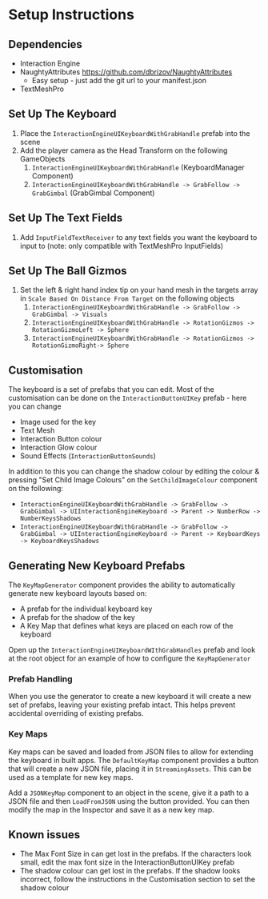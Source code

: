 # Setup Instructions

## Dependencies

- Interaction Engine
- NaughtyAttributes <https://github.com/dbrizov/NaughtyAttributes>
  - Easy setup - just add the git url to your manifest.json
- TextMeshPro

## Set Up The Keyboard

1. Place the `InteractionEngineUIKeyboardWithGrabHandle` prefab into the scene
2. Add the player camera as the Head Transform on the following GameObjects
   1. `InteractionEngineUIKeyboardWithGrabHandle` (KeyboardManager Component)
   2. `InteractionEngineUIKeyboardWithGrabHandle -> GrabFollow -> GrabGimbal` (GrabGimbal Component)

## Set Up The Text Fields

1. Add `InputFieldTextReceiver` to any text fields you want the keyboard to input to (note: only compatible with TextMeshPro InputFields)

## Set Up The Ball Gizmos

1. Set the left & right hand index tip on your hand mesh in the targets array in `Scale Based On Distance From Target` on the following objects
   1. `InteractionEngineUIKeyboardWithGrabHandle -> GrabFollow -> GrabGimbal -> Visuals`
   2. `InteractionEngineUIKeyboardWithGrabHandle -> RotationGizmos -> RotationGizmoLeft -> Sphere`
   3. `InteractionEngineUIKeyboardWithGrabHandle -> RotationGizmos -> RotationGizmoRight-> Sphere`

## Customisation

The keyboard is a set of prefabs that you can edit. Most of the customisation can be done on the `InteractionButtonUIKey` prefab - here you can change

- Image used for the key
- Text Mesh
- Interaction Button colour
- Interaction Glow colour
- Sound Effects (`InteractionButtonSounds`)

In addition to this you can change the shadow colour by editing the colour & pressing "Set Child Image Colours" on the `SetChildImageColour` component on the following:

- `InteractionEngineUIKeyboardWithGrabHandle -> GrabFollow -> GrabGimbal -> UIInteractionEngineKeyboard -> Parent -> NumberRow -> NumberKeysShadows`
- `InteractionEngineUIKeyboardWithGrabHandle -> GrabFollow -> GrabGimbal -> UIInteractionEngineKeyboard -> Parent -> KeyboardKeys -> KeyboardKeysShadows`

## Generating New Keyboard Prefabs

The `KeyMapGenerator` component provides the ability to automatically generate new keyboard layouts based on:
- A prefab for the individual keyboard key
- A prefab for the shadow of the key
- A Key Map that defines what keys are placed on each row of the keyboard

Open up the `InteractionEngineUIKeyboardWIthGrabHandles` prefab and look at the root object for an example of how to configure the `KeyMapGenerator`

### Prefab Handling

When you use the generator to create a new keyboard it will create a new set of prefabs, leaving your existing prefab intact. This helps prevent accidental overriding of existing prefabs.

### Key Maps
Key maps can be saved and loaded from JSON files to allow for extending the keyboard in built apps. The `DefaultKeyMap` component provides a button that will create a new JSON file, placing it in `StreamingAssets`. This can be used as a template for new key maps.

Add a `JSONKeyMap` component to an object in the scene, give it a path to a JSON file and then `LoadFromJSON` using the button provided. You can then modify the map in the Inspector and save it as a new key map.

## Known issues

- The Max Font Size in can get lost in the prefabs. If the characters look small, edit the max font size in the InteractionButtonUIKey prefab
- The shadow colour can get lost in the prefabs. If the shadow looks incorrect, follow the instructions in the Customisation section to set the shadow colour
